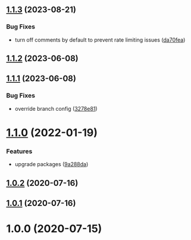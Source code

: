 ## [1.1.3](https://github.com/kengoldfarb/semantic-release-config/compare/v1.1.2...v1.1.3) (2023-08-21)


### Bug Fixes

* turn off comments by default to prevent rate limiting issues ([da70fea](https://github.com/kengoldfarb/semantic-release-config/commit/da70fea))

## [1.1.2](https://github.com/kengoldfarb/semantic-release-config/compare/v1.1.1...v1.1.2) (2023-06-08)

## [1.1.1](https://github.com/kengoldfarb/semantic-release-config/compare/v1.1.0...v1.1.1) (2023-06-08)


### Bug Fixes

* override branch config ([3278e81](https://github.com/kengoldfarb/semantic-release-config/commit/3278e81))

# [1.1.0](https://github.com/kengoldfarb/semantic-release-config/compare/v1.0.2...v1.1.0) (2022-01-19)


### Features

* upgrade packages ([9a288da](https://github.com/kengoldfarb/semantic-release-config/commit/9a288da))

## [1.0.2](https://github.com/kengoldfarb/semantic-release-config/compare/v1.0.1...v1.0.2) (2020-07-16)

## [1.0.1](https://github.com/kengoldfarb/semantic-release-config/compare/v1.0.0...v1.0.1) (2020-07-16)

# 1.0.0 (2020-07-15)
